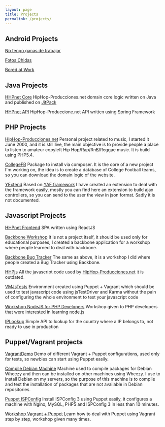 ```yaml
---
layout: page
title: Projects
permalink: /projects/
---
```


## Android Projects

[No tengo ganas de trabajar](https://play.google.com/store/apps/details?id=yt.javi.fotoschorras)

[Fotos Chidas](https://play.google.com/store/apps/details?id=yt.javi.fotoschidas)

[Bored at Work](https://play.google.com/store/apps/details?id=yt.javi.boredatwork)

## Java Projects
[HHPnet Core](https://github.com/HHPnet/jcore)
HipHop-Producciones.net domain core logic written on Java and published on [JitPack](https://jitpack.io/#HHPnet/jcore)

[HHPnet API](https://github.com/HHPnet/api)
HipHop-Produccione.net API written using Spring Framework

## PHP Projects

[HipHop-Producciones.net](http://www.hiphop-producciones.net)
Personal project related to music, I started it June 2000, and it is still live, the main objective is to provide people a place to listen to amateur copyleft Hip Hop/Rap/RnB/Reggae music. It is build using PHP5.4.

[CollegeFB](https://github.com/collegefb/collegefb)
Package to install via composer. It is the core of a new project I'm working on, the idea is to create a database of College Football teams, so you can download the domain logic of the website.

[YExtend](https://github.com/javiyt/YExtend)
Based on [YAF framework](https://github.com/laruence/php-yaf) I have created an extension to deal with the framework easily, mostly you can find here an extension to build ajax controllers, so you can send to the user the view in json format. Sadly it is not documented.

## Javascript Projects
[HHPnet Frontend](https://github.com/HHPnet/frontend)
SPA written using ReactJS

[Backbone Workshop](https://github.com/javiyt/BBWorkshop)
It is not a project itself, it should be used only for educational purposes, I created a backbone application for a workshop where people learned to deal with backbone.

[Backbone Bug Tracker](https://github.com/javiyt/bb-tasker)
The same as above, it is a workshop I did where people created a Bug Tracker using Backbone.

[HHPjs](https://github.com/javiyt/HHP-js)
All the javascript code used by [HipHop-Producciones.net](http://www.hiphop-producciones.net) it is outdated.

[VMJsTests](https://github.com/javiyt/vmjstests)
Environment created using Puppet + Vagrant which should be used to test javascript code using jsTestDriver and Karma without the pain of configuring the whole environment to test your javascript code

[Workshop NodeJS for PHP Developers](https://bitbucket.org/javiyt/workshop_nodejs)
Workshop given to PHP developers that were interested in learning node.js

[IPLookup](https://github.com/javiyt/iplookup)
Simple API to lookup for the country where a IP belongs to, not ready to use in production

## Puppet/Vagrant projects
[VagrantDemo](https://github.com/javiyt/vagrantdemo)
Demo of different Vagrant + Puppet configurations, used only for tests, so newbies can start using Puppet easily.

[Compile Debian Machine](https://github.com/javiyt/compile-debian-machine)
Machine used to compile packages for Debian Wheezy and then can be installed on other machines using Wheezy. I use to install Debian on my servers, so the purpose of this machine is to compile and test the installation of packages that are not available in Debian repositories.

[Puppet ISPConfig](https://github.com/javiyt/puppet-ispconfig)
Install ISPConfig 3 using Puppet easily, it configures a machine with Nginx, MySQL, PHP5 and ISPConfig 3 in less than 10 minutes.

[Workshop Vagrant + Puppet](https://bitbucket.org/javiyt/workshop_puppetvagrant)
Learn how to deal with Puppet using Vagrant step by step, workshop given many times.
